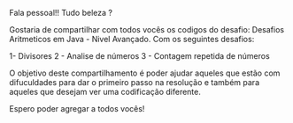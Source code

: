 Fala pessoal!! Tudo beleza ?

Gostaria de compartilhar com todos vocês os codigos do desafio: Desafios Aritmeticos em Java - Nivel Avançado. Com os seguintes desafios:

1- Divisores
2 - Analise de números
3 - Contagem repetida de números

O objetivo deste compartilhamento é poder ajudar aqueles que estão com difuculdades para dar o primeiro passo na resolução e também para aqueles que desejam ver uma codificação diferente.

Espero poder agregar a todos vocês!
